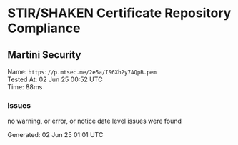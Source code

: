 # STIR/SHAKEN Certificate Repository Compliance

## Martini Security

Name: `https://p.mtsec.me/2e5a/IS6Xh2y7AQpB.pem`\
Tested At: 02 Jun 25 00:52 UTC\
Time: 88ms

### Issues

no warning, or error, or notice date level issues were found

Generated: 02 Jun 25 01:01 UTC